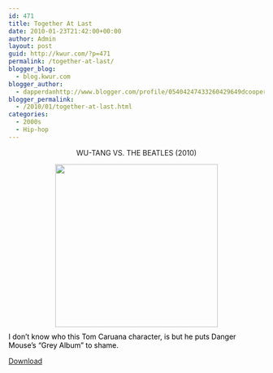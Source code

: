 ```yaml
---
id: 471
title: Together At Last
date: 2010-01-23T21:42:00+00:00
author: Admin
layout: post
guid: http://kwur.com/?p=471
permalink: /together-at-last/
blogger_blog:
  - blog.kwur.com
blogger_author:
  - dapperdanhttp://www.blogger.com/profile/05404247433260429649dcooper@artsci.wustl.edu
blogger_permalink:
  - /2010/01/together-at-last.html
categories:
  - 2000s
  - Hip-hop
---
```

<div class="pf-content">
  <div style="text-align: center;">
    WU-TANG VS. THE BEATLES (2010)
  </div>
  
  <p>
    <a onblur="try {parent.deselectBloggerImageGracefully();} catch(e) {}" href="http://www.kwur.com/blog/uploaded_images/Wu-Beatles-1-725945.jpg" style="text-decoration: none;"><img style="text-decoration: underline;display: block; margin-top: 0px; margin-right: auto; margin-bottom: 10px; margin-left: auto; text-align: center; cursor: pointer; width: 320px; height: 320px; " src="http://www.kwur.com/blog/uploaded_images/Wu-Beatles-1-725870.jpg" border="0" alt="" /><span class="Apple-style-span" style="color: rgb(0, 0, 0); ">I don&#8217;t know who this Tom Caruana character, is but he puts Danger Mouse&#8217;s &#8220;Grey Album&#8221; to shame.</span></a>
  </p>
  
  <div>
  </div>
  
  <div>
    <span class="Apple-style-span"  style="color:#000000;"><a href="http://www.megaupload.com/?d=5WJYW5KE">Download</a></span>
  </div>
</div>